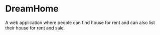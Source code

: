 # DreamHome
A web application where people can find house for rent and can also list their house for rent and sale.
